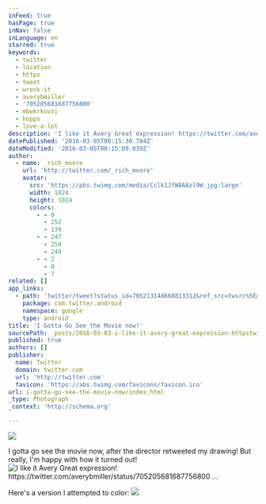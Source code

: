```yaml
---
inFeed: true
hasPage: true
inNav: false
inLanguage: en
starred: true
keywords:
  - twitter
  - location
  - https
  - tweet
  - wreck-it
  - averybmiller
  - '705205681687756800'
  - mbwkrkuvzi
  - hopps
  - love-a-lot
description: 'I like it Avery Great expression! https://twitter.com/averybmiller/status/705205681687756800 ...'
datePublished: '2016-03-05T00:15:30.784Z'
dateModified: '2016-03-05T00:15:09.039Z'
author:
  - name: _rich_moore
    url: 'http://twitter.com/_rich_moore'
    avatar:
      src: 'https://pbs.twimg.com/media/Cclk1JfW8AAzl9W.jpg:large'
      width: 1024
      height: 1024
      colors:
        - - 0
          - 252
          - 139
        - - 247
          - 250
          - 249
        - - 2
          - 9
          - 7
related: []
app_links:
  - path: 'twitter/tweet?status_id=705213148668813312&ref_src=twsrc%5Egoogle%7Ctwcamp%5Eandroidseo%7Ctwgr%5Estatus%7Ctwterm%5E705213148668813312'
    package: com.twitter.android
    namespace: google
    type: android
title: 'I Gotta Go See the Movie now!'
sourcePath: _posts/2016-03-03-i-like-it-avery-great-expression-httpstwittercomaveryb.md
published: true
authors: []
publisher:
  name: Twitter
  domain: twitter.com
  url: 'http://twitter.com'
  favicon: 'https://abs.twimg.com/favicons/favicon.ico'
url: i-gotta-go-see-the-movie-now/index.html
_type: Photograph
_context: 'http://schema.org'

---
```

![](https://s3-us-west-2.amazonaws.com/the-grid-img/p/a1345ab0bd4afcf19e662ddacdb2a7dee3c9cef9.gif)

I gotta go see the movie now, after the director retweeted my drawing! But really, I'm happy with how it turned out!
![I like it Avery Great expression! https://twitter.com/averybmiller/status/705205681687756800 ...](https://s3-us-west-2.amazonaws.com/the-grid-img/p/d6ec7c184d4313cd7644189e95f5ed6866a3b7b6.jpg)

Here's a version I attempted to color:
![](https://the-grid-user-content.s3-us-west-2.amazonaws.com/f87a8373-cff9-4ffe-8278-1e0d1cc18c66.png)
